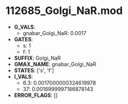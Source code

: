 # 112685_Golgi_NaR.mod

- **G_VALS**:
  - gnabar_Golgi_NaR: 0.0017
- **GATES**:
  - s: 1
  - f: 1
- **SUFFIX**: Golgi_NaR
- **GMAX_NAME**: gnabar_Golgi_NaR
- **STATES**: ['s', 'f']
- **I_VALS**:
  - 6.3: 0.0017000000324619978
  - 37: 0.0016999997186878143
- **ERROR_FLAGS**: []
